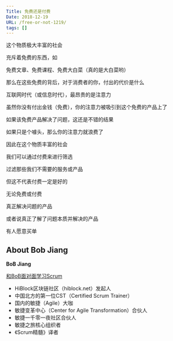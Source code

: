 ```yaml
---
Title: 免费还是付费
Date: 2018-12-19
URL: /free-or-not-1219/ 
tags: []
---
```


这个物质极大丰富的社会

充斥着免费的东西，如

免费文章、免费课程、免费大白菜（真的是大白菜哟）

那么在这些免费的背后，对于消费者的你，付出的代价是什么

互联网时代（或信息时代），最昂贵的是注意力

虽然你没有付出金钱（免费），你的注意力被吸引到这个免费的产品上了

如果该免费产品解决了问题，这还是不错的结果

如果只是个噱头，那么你的注意力就浪费了

因此在这个物质丰富的社会

我们可以通过付费来进行筛选

过滤那些我们不需要的服务或产品

但这不代表付费一定是好的

无论免费或付费

真正解决问题的产品

或者说真正了解了问题本质并解决的产品

有人愿意买单

## About Bob Jiang
**BoB Jiang**

[和BoB面对面学习Scrum](https://appmopev1px9533.h5.xiaoeknow.com/homepage) 

- HiBlock区块链社区（hiblock.net）发起人  
- 中国北方的第一位CST（Certified Scrum Trainer）  
- 国内的敏捷（Agile）大咖  
- 敏捷变革中心（Center for Agile Transformation）合伙人  
- 敏捷一千零一夜社区合伙人  
- 敏捷之旅核心组织者  
- 《Scrum精髓》译者
